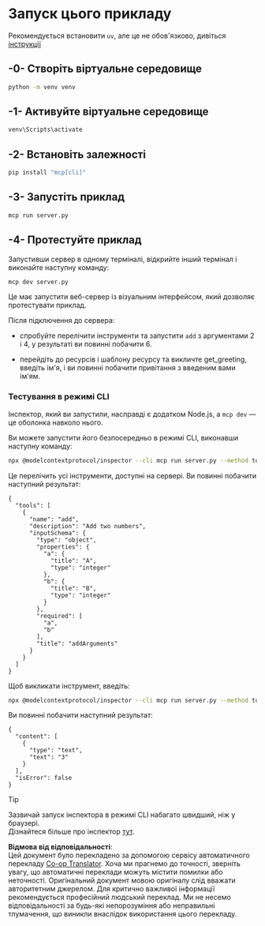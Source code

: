 <!--
CO_OP_TRANSLATOR_METADATA:
{
  "original_hash": "d26f746e21775c30b4d7ed97962b24df",
  "translation_date": "2025-08-18T18:22:46+00:00",
  "source_file": "03-GettingStarted/01-first-server/solution/python/README.md",
  "language_code": "uk"
}
-->
# Запуск цього прикладу

Рекомендується встановити `uv`, але це не обов'язково, дивіться [інструкції](https://docs.astral.sh/uv/#highlights)

## -0- Створіть віртуальне середовище

```bash
python -m venv venv
```

## -1- Активуйте віртуальне середовище

```bash
venv\Scripts\activate
```

## -2- Встановіть залежності

```bash
pip install "mcp[cli]"
```

## -3- Запустіть приклад

```bash
mcp run server.py
```

## -4- Протестуйте приклад

Запустивши сервер в одному терміналі, відкрийте інший термінал і виконайте наступну команду:

```bash
mcp dev server.py
```

Це має запустити веб-сервер із візуальним інтерфейсом, який дозволяє протестувати приклад.

Після підключення до сервера:

- спробуйте перелічити інструменти та запустити `add` з аргументами 2 і 4, у результаті ви повинні побачити 6.

- перейдіть до ресурсів і шаблону ресурсу та викличте get_greeting, введіть ім'я, і ви повинні побачити привітання з введеним вами ім'ям.

### Тестування в режимі CLI

Інспектор, який ви запустили, насправді є додатком Node.js, а `mcp dev` — це оболонка навколо нього.

Ви можете запустити його безпосередньо в режимі CLI, виконавши наступну команду:

```bash
npx @modelcontextprotocol/inspector --cli mcp run server.py --method tools/list
```

Це перелічить усі інструменти, доступні на сервері. Ви повинні побачити наступний результат:

```text
{
  "tools": [
    {
      "name": "add",
      "description": "Add two numbers",
      "inputSchema": {
        "type": "object",
        "properties": {
          "a": {
            "title": "A",
            "type": "integer"
          },
          "b": {
            "title": "B",
            "type": "integer"
          }
        },
        "required": [
          "a",
          "b"
        ],
        "title": "addArguments"
      }
    }
  ]
}
```

Щоб викликати інструмент, введіть:

```bash
npx @modelcontextprotocol/inspector --cli mcp run server.py --method tools/call --tool-name add --tool-arg a=1 --tool-arg b=2
```

Ви повинні побачити наступний результат:

```text
{
  "content": [
    {
      "type": "text",
      "text": "3"
    }
  ],
  "isError": false
}
```

> [!TIP]  
> Зазвичай запуск інспектора в режимі CLI набагато швидший, ніж у браузері.  
> Дізнайтеся більше про інспектор [тут](https://github.com/modelcontextprotocol/inspector).

**Відмова від відповідальності**:  
Цей документ було перекладено за допомогою сервісу автоматичного перекладу [Co-op Translator](https://github.com/Azure/co-op-translator). Хоча ми прагнемо до точності, зверніть увагу, що автоматичні переклади можуть містити помилки або неточності. Оригінальний документ мовою оригіналу слід вважати авторитетним джерелом. Для критично важливої інформації рекомендується професійний людський переклад. Ми не несемо відповідальності за будь-які непорозуміння або неправильні тлумачення, що виникли внаслідок використання цього перекладу.